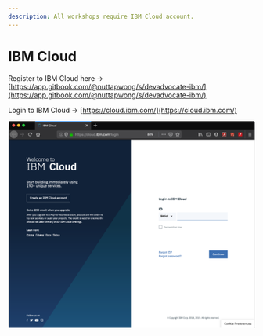 ```yaml
---
description: All workshops require IBM Cloud account.
---
```


# IBM Cloud

Register to IBM Cloud here -&gt; [https://app.gitbook.com/@nuttapwong/s/devadvocate-ibm/](https://app.gitbook.com/@nuttapwong/s/devadvocate-ibm/)

Login to IBM Cloud -&gt; [https://cloud.ibm.com/](https://cloud.ibm.com/)

![](../.gitbook/assets/image%20%287%29.png)

